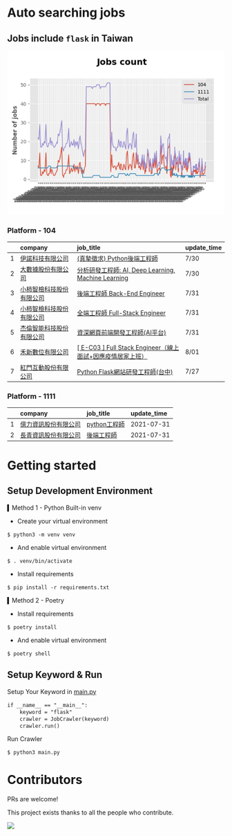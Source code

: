 # Auto searching jobs

## Jobs include `flask` in Taiwan 

 ![image](./doc/plot_img.jpg)


### Platform - 104


|    | company                                                                           | job_title                                                                                               | update_time   |
|---:|:----------------------------------------------------------------------------------|:--------------------------------------------------------------------------------------------------------|:--------------|
|  1 | [伊諾科技有限公司](https://www.104.com.tw/company/1a2x6bkxph?jobsource=2018indexpoc)      | [(真摯徵求) Python後端工程師](https://www.104.com.tw/job/70asp?jobsource=2018indexpoc)                           | 7/30          |
|  2 | [大數據股份有限公司](https://www.104.com.tw/company/1a2x6bjjhc?jobsource=2018indexpoc)     | [分析研發工程師: AI, Deep Learning, Machine Learning](https://www.104.com.tw/job/54ffa?jobsource=2018indexpoc) | 7/30          |
|  3 | [小柿智檢科技股份有限公司](https://www.104.com.tw/company/1a2x6bl77l?jobsource=2018indexpoc)  | [後端工程師 Back-End Engineer](https://www.104.com.tw/job/71bmd?jobsource=2018indexpoc)                      | 7/31          |
|  4 | [小柿智檢科技股份有限公司](https://www.104.com.tw/company/1a2x6bl77l?jobsource=2018indexpoc)  | [全端工程師 Full-Stack Engineer](https://www.104.com.tw/job/71bmz?jobsource=2018indexpoc)                    | 7/31          |
|  5 | [杰倫智能科技股份有限公司](https://www.104.com.tw/company/1a2x6bkirw?jobsource=2018indexpoc)  | [資深網頁前端開發工程師(AI平台)](https://www.104.com.tw/job/6hxnt?jobsource=2018indexpoc)                            | 7/31          |
|  6 | [禾新數位有限公司](https://www.104.com.tw/company/1a2x6bjs3i?jobsource=2018indexpoc)      | [[ E-C03 ] Full Stack Engineer（線上面試+因應疫情居家上班）](https://www.104.com.tw/job/76q8f?jobsource=2018indexpoc) | 8/01          |
|  7 | [紅門互動股份有限公司](https://www.104.com.tw/company/oh4m67k?jobsource=jolist_a_relevance) | [Python Flask網站研發工程師(台中)](https://www.104.com.tw/job/6kf9h?jobsource=jolist_a_relevance)                | 7/27          |

### Platform - 1111


|    | company                                              | job_title                                          | update_time   |
|---:|:-----------------------------------------------------|:---------------------------------------------------|:--------------|
|  1 | [億力資訊股份有限公司](https://www.1111.com.tw/corp/54937860/) | [python工程師](https://www.1111.com.tw/job/97374762/) | 2021-07-31    |
|  2 | [長青資訊股份有限公司](https://www.1111.com.tw/corp/71694811/) | [後端工程師](https://www.1111.com.tw/job/85012186/)     | 2021-07-31    |



# Getting started
## Setup Development Environment
▍Method 1 - Python Built-in venv

- Create your virtual environment
```
$ python3 -m venv venv
```
- And enable virtual environment
```
$ . venv/bin/activate
```
- Install requirements
```
$ pip install -r requirements.txt 
```

▍Method 2 - Poetry
- Install requirements
```
$ poetry install
```
- And enable virtual environment
```
$ poetry shell
```

## Setup Keyword & Run

Setup Your Keyword in [main.py](./main.py#L88)
```
if __name__ == "__main__":
    keyword = "flask"
    crawler = JobCrawler(keyword)
    crawler.run()
```

Run Crawler
```
$ python3 main.py
```

# Contributors
PRs are welcome!

This project exists thanks to all the people who contribute.

<a href="https://github.com/hsuanchi/auto-search-flask-job/graphs/contributors">
  <img src="https://contrib.rocks/image?repo=hsuanchi/auto-search-flask-job"/>
</a>
